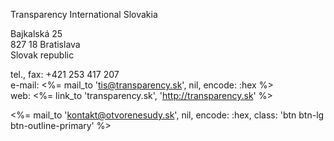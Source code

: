 Transparency International Slovakia

Bajkalská 25<br/>
827 18 Bratislava<br/>
Slovak republic

tel., fax: +421 253 417 207<br/>
e-mail: <%= mail_to 'tis@transparency.sk', nil, encode: :hex %><br/>
web: <%= link_to 'transparency.sk', 'http://transparency.sk' %>

<%= mail_to 'kontakt@otvorenesudy.sk', nil, encode: :hex, class: 'btn btn-lg btn-outline-primary' %>
